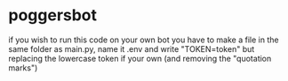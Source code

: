 # poggersbot
if you wish to run this code on your own bot you have to make a file in the same folder as main.py, name it .env and write "TOKEN=token" but replacing the lowercase token if your own (and removing the "quotation marks")
